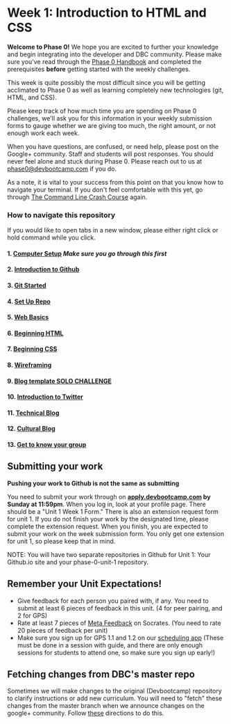 # Week 1: Introduction to HTML and CSS

**Welcome to Phase 0!** We hope you are excited to further your knowledge and begin integrating into the developer and DBC community. Please make sure you've read through the [Phase 0 Handbook](https://github.com/devbootcamp/phase_0_handbook) and completed the prerequisites **before** getting started with the weekly challenges.

This week is quite possibly the most difficult since you will be getting acclimated to Phase 0 as well as learning completely new technologies (git, HTML, and CSS).

Please keep track of how much time you are spending on Phase 0 challenges, we'll ask you for this information in your weekly submission forms to gauge whether we are giving too much, the right amount, or not enough work each week.

When you have questions, are confused, or need help, please post on the Google+ community. Staff and students will post responses. You should never feel alone and stuck during Phase 0. Please reach out to us at phase0@devbootcamp.com if you do.

As a note, it is vital to your success from this point on that you know how to navigate your terminal. If you don't feel comfortable with this yet, go through [The Command Line Crash Course](http://cli.learncodethehardway.org/book/) again.

### How to navigate this repository
If you would like to open tabs in a new window, please either right click or hold command while you click.

#### 1. [Computer Setup](1-computer-setup) *Make sure you go through this first*
#### 2. [Introduction to Github](2-github-intro)
#### 3. [Git Started](3-git-started)
#### 4. [Set Up Repo](4-set-up-repo)
#### 5. [Web Basics](5-web-basics)
#### 6. [Beginning HTML](6-beginning-html)
#### 7. [Beginning CSS](7-beginning-css)
#### 8. [Wireframing](8-wireframing)
#### 9. [Blog template SOLO CHALLENGE](9-blog-template-solo-challenge)
#### 10. [Introduction to Twitter](10-twitter-intro.md)
#### 11. [Technical Blog](11-technical-blog)
#### 12. [Cultural Blog](12-cultural-blog.md)
#### 13. [Get to know your group](13-get-to-know-your-group.md)

## Submitting your work

**Pushing your work to Github is not the same as submitting**

You need to submit your work through on **[apply.devbootcamp.com](http://apply.devbootcamp.com) by Sunday at 11:59pm**. When you log in, look at your profile page. There should be a "Unit 1 Week 1 Form." There is also an extension request form for unit 1. If you do not finish your work by the designated time, please complete the extension request. When you finish, you are expected to submit your work on the week submission form. You only get one extension for unit 1, so please keep that in mind.

NOTE: You will have two separate repositories in Github for Unit 1: Your Github.io site and your phase-0-unit-1 repository.

## Remember your Unit Expectations!
- Give feedback for each person you paired with, if any. You need to submit at least 6 pieces of feedback in this unit. (4 for peer pairing, and 2 for GPS)
- Rate at least 7 pieces of [Meta Feedback](https://socrates.devbootcamp.com/feedback) on Socrates. (You need to rate 20 pieces of feedback per unit)
- Make sure you sign up for GPS 1.1 and 1.2 on our [scheduling app](https://phase0.devbootcamp.com/login) (These must be done in a session with guide, and there are only enough sessions for students to attend one, so make sure you sign up early!)

## Fetching changes from DBC's master repo
Sometimes we will make changes to the original (Devbootcamp) repository to clarify instructions or add new curriculum. You will need to "fetch" these changes from the master branch when we announce changes on the google+ community. Follow [these](https://github.com/Devbootcamp/phase-0-handbook/blob/master/fetching-changes.md) directions to do this.



